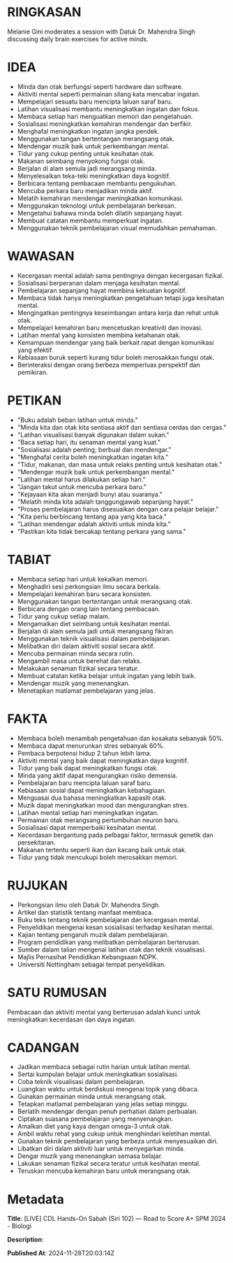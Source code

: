 # RINGKASAN
Melanie Gini moderates a session with Datuk Dr. Mahendra Singh discussing daily brain exercises for active minds.

# IDEA
- Minda dan otak berfungsi seperti hardware dan software.
- Aktiviti mental seperti permainan silang kata mencabar ingatan.
- Mempelajari sesuatu baru mencipta laluan saraf baru.
- Latihan visualisasi membantu meningkatkan ingatan dan fokus.
- Membaca setiap hari menguatkan memori dan pengetahuan.
- Sosialisasi meningkatkan kemahiran mendengar dan berfikir.
- Menghafal meningkatkan ingatan jangka pendek.
- Menggunakan tangan bertentangan merangsang otak.
- Mendengar muzik baik untuk perkembangan mental.
- Tidur yang cukup penting untuk kesihatan otak.
- Makanan seimbang menyokong fungsi otak.
- Berjalan di alam semula jadi merangsang minda.
- Menyelesaikan teka-teki meningkatkan daya kognitif.
- Berbicara tentang pembacaan membantu pengukuhan.
- Mencuba perkara baru menjadikan minda aktif.
- Melatih kemahiran mendengar meningkatkan komunikasi.
- Menggunakan teknologi untuk pembelajaran berkesan.
- Mengetahui bahawa minda boleh dilatih sepanjang hayat.
- Membuat catatan membantu memperkuat ingatan.
- Menggunakan teknik pembelajaran visual memudahkan pemahaman.

# WAWASAN
- Kecergasan mental adalah sama pentingnya dengan kecergasan fizikal.
- Sosialisasi berperanan dalam menjaga kesihatan mental.
- Pembelajaran sepanjang hayat membina kekuatan kognitif.
- Membaca tidak hanya meningkatkan pengetahuan tetapi juga kesihatan mental.
- Mengingatkan pentingnya keseimbangan antara kerja dan rehat untuk otak.
- Mempelajari kemahiran baru mencetuskan kreativiti dan inovasi.
- Latihan mental yang konsisten membina ketahanan otak.
- Kemampuan mendengar yang baik berkait rapat dengan komunikasi yang efektif.
- Kebiasaan buruk seperti kurang tidur boleh merosakkan fungsi otak.
- Berinteraksi dengan orang berbeza memperluas perspektif dan pemikiran.

# PETIKAN
- "Buku adalah beban latihan untuk minda."
- "Minda kita dan otak kita sentiasa aktif dan sentiasa cerdas dan cergas."
- "Latihan visualisasi banyak digunakan dalam sukan."
- "Baca setiap hari, itu senaman mental yang kuat."
- "Sosialisasi adalah penting; berbual dan mendengar."
- "Menghafal cerita boleh meningkatkan ingatan kita."
- "Tidur, makanan, dan masa untuk relaks penting untuk kesihatan otak."
- "Mendengar muzik baik untuk perkembangan mental."
- "Latihan mental harus dilakukan setiap hari."
- "Jangan takut untuk mencuba perkara baru."
- "Kejayaan kita akan menjadi bunyi atau suaranya."
- "Melatih minda kita adalah tanggungjawab sepanjang hayat."
- "Proses pembelajaran harus disesuaikan dengan cara pelajar belajar."
- "Kita perlu berbincang tentang apa yang kita baca."
- "Latihan mendengar adalah aktiviti untuk minda kita."
- "Pastikan kita tidak bercakap tentang perkara yang sama."

# TABIAT
- Membaca setiap hari untuk kekalkan memori.
- Menghadiri sesi perkongsian ilmu secara berkala.
- Mempelajari kemahiran baru secara konsisten.
- Menggunakan tangan bertentangan untuk merangsang otak.
- Berbicara dengan orang lain tentang pembacaan.
- Tidur yang cukup setiap malam.
- Mengamalkan diet seimbang untuk kesihatan mental.
- Berjalan di alam semula jadi untuk merangsang fikiran.
- Menggunakan teknik visualisasi dalam pembelajaran.
- Melibatkan diri dalam aktiviti sosial secara aktif.
- Mencuba permainan minda secara rutin.
- Mengambil masa untuk berehat dan relaks.
- Melakukan senaman fizikal secara teratur.
- Membuat catatan ketika belajar untuk ingatan yang lebih baik.
- Mendengar muzik yang menenangkan.
- Menetapkan matlamat pembelajaran yang jelas.

# FAKTA
- Membaca boleh menambah pengetahuan dan kosakata sebanyak 50%.
- Membaca dapat menurunkan stres sebanyak 60%.
- Pembaca berpotensi hidup 2 tahun lebih lama.
- Aktiviti mental yang baik dapat meningkatkan daya kognitif.
- Tidur yang baik dapat meningkatkan fungsi otak.
- Minda yang aktif dapat mengurangkan risiko demensia.
- Pembelajaran baru mencipta laluan saraf baru.
- Kebiasaan sosial dapat meningkatkan kebahagiaan.
- Menguasai dua bahasa meningkatkan kapasiti otak.
- Muzik dapat meningkatkan mood dan mengurangkan stres.
- Latihan mental setiap hari meningkatkan ingatan.
- Permainan otak merangsang pertumbuhan neuron baru.
- Sosialisasi dapat memperbaiki kesihatan mental.
- Kecerdasan bergantung pada pelbagai faktor, termasuk genetik dan persekitaran.
- Makanan tertentu seperti ikan dan kacang baik untuk otak.
- Tidur yang tidak mencukupi boleh merosakkan memori.

# RUJUKAN
- Perkongsian ilmu oleh Datuk Dr. Mahendra Singh.
- Artikel dan statistik tentang manfaat membaca.
- Buku teks tentang teknik pembelajaran dan kecergasan mental.
- Penyelidikan mengenai kesan sosialisasi terhadap kesihatan mental.
- Kajian tentang pengaruh muzik dalam pembelajaran.
- Program pendidikan yang melibatkan pembelajaran berterusan.
- Sumber dalam talian mengenai latihan otak dan teknik visualisasi.
- Majlis Pernasihat Pendidikan Kebangsaan NDPK.
- Universiti Nottingham sebagai tempat penyelidikan.

# SATU RUMUSAN
Pembacaan dan aktiviti mental yang berterusan adalah kunci untuk meningkatkan kecerdasan dan daya ingatan.

# CADANGAN
- Jadikan membaca sebagai rutin harian untuk latihan mental.
- Sertai kumpulan belajar untuk meningkatkan sosialisasi.
- Coba teknik visualisasi dalam pembelajaran.
- Luangkan waktu untuk berdiskusi mengenai topik yang dibaca.
- Gunakan permainan minda untuk merangsang otak. 
- Tetapkan matlamat pembelajaran yang jelas setiap minggu.
- Berlatih mendengar dengan penuh perhatian dalam perbualan.
- Ciptakan suasana pembelajaran yang menyenangkan.
- Amalkan diet yang kaya dengan omega-3 untuk otak.
- Ambil waktu rehat yang cukup untuk menghindari keletihan mental.
- Gunakan teknik pembelajaran yang berbeza untuk menyesuaikan diri.
- Libatkan diri dalam aktiviti luar untuk menyegarkan minda.
- Dengar muzik yang menenangkan semasa belajar.
- Lakukan senaman fizikal secara teratur untuk kesihatan mental.
- Teruskan mencuba kemahiran baru untuk merangsang otak.

# Metadata
**Title**: [LIVE] CDL Hands-On Sabah (Siri 102) — Road to Score A+ SPM 2024 - Biologi

**Description**: 

**Published At**: 2024-11-28T20:03:14Z